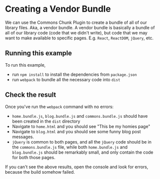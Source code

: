 # Creating a Vendor Bundle

We can use the Commons Chunk Plugin to create a bundle of all of our library files. Aka, a vendor bundle. A vendor bundle is basically a bundle of all of our library code (code that we didn't write), but code that we may want to make available to specific pages. E.g. `React`, `ReactDOM`, `jQuery`, etc.


## Running this example

To run this example, 

* run `npm install` to install the dependencies from `package.json`
* run `webpack` to bundle all the necessary code into `dist`

## Check the result

Once you've run the `webpack` command with no errors:

* `home.bundle.js`, `blog.bundle.js` and `commons.bundle.js` should have been created in the `dist` directory
* Navigate to `home.html` and you should see "This be my homies page"
* Navigate to `blog.html` and you should see some funny blog post messages.
* `jQuery` is common to both pages, and all the `jQuery` code should be in the `commons.bundle.js` file, while both `home.bundle.js` and `blog.bundle.js` should be remarkably small, and only contain the code for both those pages.

If you can't see the above results, open the console and look for errors, because the build somehow failed.